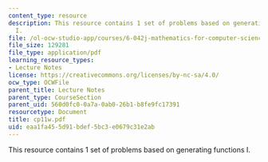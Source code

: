 ```yaml
---
content_type: resource
description: This resource contains 1 set of problems based on generating functions
  I.
file: /ol-ocw-studio-app/courses/6-042j-mathematics-for-computer-science-fall-2005/eaa1fa455d91bdef5bc3e0679c31e2ab_cp11w.pdf
file_size: 129281
file_type: application/pdf
learning_resource_types:
- Lecture Notes
license: https://creativecommons.org/licenses/by-nc-sa/4.0/
ocw_type: OCWFile
parent_title: Lecture Notes
parent_type: CourseSection
parent_uid: 560d0fc0-0a7a-0ab0-26b1-b8fe9fc17391
resourcetype: Document
title: cp11w.pdf
uid: eaa1fa45-5d91-bdef-5bc3-e0679c31e2ab
---
```

This resource contains 1 set of problems based on generating functions I.